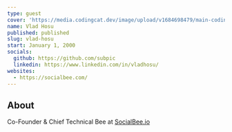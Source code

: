 ```yaml
---
type: guest
cover: 'https://media.codingcat.dev/image/upload/v1684698479/main-codingcatdev-photo/podcast-guest/vlad-hosu.jpg'
name: Vlad Hosu
published: published
slug: vlad-hosu
start: January 1, 2000
socials:
  github: https://github.com/subpic
  linkedin: https://www.linkedin.com/in/vladhosu/
websites:
  - https://socialbee.com/
---
```


## About

Co-Founder & Chief Technical Bee at [SocialBee.io](https://SocialBee.io)
